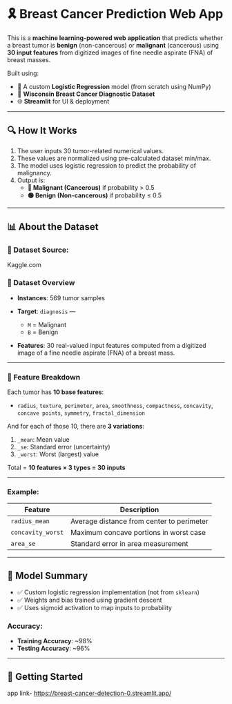 # 🎗️ Breast Cancer Prediction Web App

This is a **machine learning-powered web application** that predicts whether a breast tumor is **benign** (non-cancerous) or **malignant** (cancerous) using **30 input features** from digitized images of fine needle aspirate (FNA) of breast masses.

Built using:
- 🧠 A custom **Logistic Regression** model (from scratch using NumPy)
- 🧪 **Wisconsin Breast Cancer Diagnostic Dataset**
- 🌐 **Streamlit** for UI & deployment

---

## 🔍 How It Works

1. The user inputs 30 tumor-related numerical values.
2. These values are normalized using pre-calculated dataset min/max.
3. The model uses logistic regression to predict the probability of malignancy.
4. Output is:
   - **🔴 Malignant (Cancerous)** if probability > 0.5
   - **🟢 Benign (Non-cancerous)** if probability ≤ 0.5

---

## 📊 About the Dataset

### 📁 Dataset Source:
Kaggle.com

### 📌 Dataset Overview

- **Instances**: 569 tumor samples
- **Target**: `diagnosis` —  
  - `M` = Malignant  
  - `B` = Benign

- **Features**: 30 real-valued input features computed from a digitized image of a fine needle aspirate (FNA) of a breast mass.

---

### 🧬 Feature Breakdown

Each tumor has **10 base features**:
- `radius`, `texture`, `perimeter`, `area`, `smoothness`, `compactness`, `concavity`, `concave points`, `symmetry`, `fractal_dimension`

And for each of those 10, there are **3 variations**:
1. `_mean`: Mean value
2. `_se`: Standard error (uncertainty)
3. `_worst`: Worst (largest) value

Total = **10 features × 3 types = 30 inputs**

---

### Example:

| Feature                | Description                              |
|------------------------|------------------------------------------|
| `radius_mean`          | Average distance from center to perimeter |
| `concavity_worst`      | Maximum concave portions in worst case   |
| `area_se`              | Standard error in area measurement       |

---

## 🎯 Model Summary

- ✅ Custom logistic regression implementation (not from `sklearn`)
- ✅ Weights and bias trained using gradient descent
- ✅ Uses sigmoid activation to map inputs to probability

### Accuracy:
- **Training Accuracy**: ~98%
- **Testing Accuracy**: ~96%

---

## 🚀 Getting Started
app link- 
https://breast-cancer-detection-0.streamlit.app/
